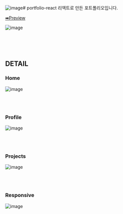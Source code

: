 ![image](https://github.com/hnaa0/portfolio-react/assets/76546543/02dd040c-7aff-41b1-941b-34c318c90cea)# portfolio-react
리액트로 만든 포트폴리오입니다.

[➡Preview](https://portfolio-react-hnaa0.vercel.app/)

![image](https://github.com/hnaa0/portfolio-react/assets/76546543/2cb8dba3-d76a-4723-9a58-a97e06e8fa61)


<br />
<br />
<br />

## DETAIL
### Home
![image](https://github.com/hnaa0/portfolio-react/assets/76546543/a98482e0-80b8-4dfb-8440-e4ee352866c3)

<br />
<br />

### Profile
![image](https://github.com/hnaa0/portfolio-react/assets/76546543/d3b9cda8-0e01-4fb8-9f51-4bd009a035bf)


<br />
<br />

### Projects
![image](https://github.com/hnaa0/portfolio-react/assets/76546543/8a1cdf8a-72d3-4326-a20d-4fe83870fb11)


<br />
<br />

### Responsive
![image](https://github.com/hnaa0/portfolio-react/assets/76546543/0ebbecff-63e6-4d7b-b2a1-c45b5e4e824a)
